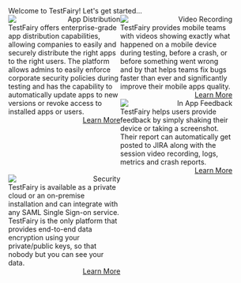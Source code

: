 <div class="getting-started-container container">
    <div class="getting-started-title">Welcome to TestFairy! Let's get started...</div>
    <div class="row">
      <div class="getting-started-card col">
        <div class="getting-started-question float-left">App Distribution</div>
        <img class="getting-started-img float-right" src="https://docs.testfairy.com/img/getting-started/icon-app-distribution.png" />
        <div class="getting-started-body float-left">TestFairy offers enterprise-grade app distribution capabilities, allowing companies to easily and securely distribute the right apps to the right users. The platform allows admins to easily enforce corporate security policies during testing and
          has the capability to automatically update apps to new versions or revoke access to installed apps or users.</div>
        <a class="getting-started-btn float-left" href="../App_Distribution/Distributing_Your_Apps.html">Learn More</a>
      </div>
      <div class="getting-started-card col">
        <div class="getting-started-question float-left">Video Recording</div>
        <img class="getting-started-img float-right" src="https://docs.testfairy.com/img/getting-started/icon-video.png" />
        <div class="getting-started-body float-left">TestFairy provides mobile teams with videos showing exactly what happened on a mobile device during testing, before a crash, or before something went wrong and by that helps teams fix bugs faster than ever and significantly improve their mobile
          apps quality.</div>
        <a class="getting-started-btn float-left" href="../SDK/Begin_with_options.html#video-recording">Learn More</a>
      </div>
    </div>
    <div class="row">
      <div class="getting-started-card col">
        <div class="getting-started-question float-left">In App Feedback</div>
        <img class="getting-started-img float-right" src="https://docs.testfairy.com/img/getting-started/icon-in-app-feedback.png" />
        <div class="getting-started-body float-left">TestFairy helps users provide feedback by simply shaking their device or taking a screenshot. Their report can automatically get posted to JIRA along with the session video recording, logs, metrics and crash reports.</div>
        <a class="getting-started-btn float-left" href="../App_Distribution/Distributing_Your_Apps.html">Learn More</a>
      </div>
      <div class="getting-started-card col">
        <div class="getting-started-question float-left">Security</div>
        <img class="getting-started-img float-right" src="https://docs.testfairy.com/img/getting-started/icon-security.png" />
        <div class="getting-started-body float-left">TestFairy is available as a private cloud or an on-premise installation and can integrate with any SAML Single Sign-on service. TestFairy is the only platform that provides end-to-end data encryption using your private/public keys, so that nobody
          but you can see your data.</div>
        <a class="getting-started-btn float-left" href="../App_Distribution/Distributing_Your_Apps.html">Learn More</a>
      </div>
    </div>
  </div>
 
 
<style>.getting-started-question , .getting-started-body , .getting-started-btn {float: right;}</style>
<style>.getting-started-card {float: left; width: 45%;}</style>

<!---<style>.page-header, .suggest-edit-container, .was-doc-helpful {display: none !important;}</style>
<style>.getting-started-row {width: auto !important}</style>
<style>.getting-started-card {width: 100%; background-color: #FAECE5 ;padding: 16px;
}</style>
<style>.getting-started-container {width: auto !important}</style>
<style>.getting-started-body {text-align: justify;}</style>
<style>.row {display: -webkit-box; display: -webkit-flex; display: -ms-flexbox; display: flex; -webkit-flex-wrap: wrap; -ms-flex-wrap: wrap; flex-wrap: wrap; margin-right: -15px; margin-left: -15px;}</style>
--->


<script src="https://ajax.googleapis.com/ajax/libs/webfont/1.4.7/webfont.js" type="text/javascript"></script>
<script type="text/javascript">WebFont.load({  google: {    families: ["Inconsolata:400,700","Lato:100,100italic,300,300italic,400,400italic,700,700italic,900,900italic","Roboto:100,100italic,300,300italic,regular,italic,500,500italic,700,700italic,900","Playfair Display:regular,italic","Roboto Slab:regular,700"]  }});</script>

